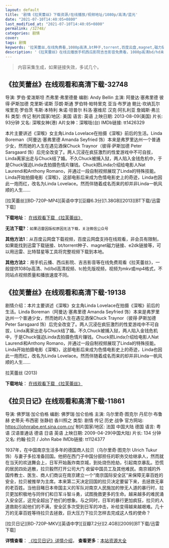 ```yaml
---
layout: default
title: '剧情《拉芙蕾丝》下载资源/在线播放/视频地址/1080p/高清/蓝光'
date: "2021-07-10T14:40:05+0800"
last_modified_at: "2021-07-10T14:40:05+0800"
permalink: /32748/
categories: 剧情
cover:
tags: 剧情
keywords: '拉芙蕾丝,在线免费看,1080p高清,bt种子,torrent,百度云盘,magnet,磁力链,迅雷下载资源'
description: '《拉芙蕾丝》在线云播放手机西瓜影院吉吉影音免费看，1080p高清bd/hd未删减完整版和tc抢先枪版，mkv/mp4格式，附带bt/torrent种子、magnet/磁力链、百度云盘、网盘资源迅雷下载链接'
---
```


>内容采集生成，如果链接失效，多试几个。


## 《拉芙蕾丝》在线观看和高清下载-32748

导演: 罗伯·爱泼斯坦 杰弗里·弗里德曼 编剧: Andy Bellin 主演: 阿曼达·塞弗里德 彼得·萨斯加德 克里斯·诺斯 莎朗·斯通 罗伯特·帕特里克 亚当·布罗迪 鲍比·坎纳瓦尔 埃里克·罗伯茨 韦斯·本特利 朱诺·坦普尔 科洛·塞维尼 汉克·阿扎利亚 詹姆斯·弗兰科 类型: 传记 制片国家/地区: 美国 语言: 英语 上映日期: 2013-08-09(美国) 片长: 93分钟 又名: 深喉女神(港) A片女神：深喉咙(台) IMDb链接: tt1426329

本片主要讲述《深喉》女主角Linda Lovelace在拍摄《深喉》前后的生活。Linda Boreman（阿曼达·塞弗里德 Amanda Seyfried 饰）本来是弗罗里达州一个普通少女，然而她的人生在遇见酒保Chuck Traynor（彼得·萨斯加德 Peter Sarsgaard 饰）后完全改变了。两人沉浸在疯狂激烈的性爱游戏中不可自拔，Linda离家出走与Chuck结了婚。不久Chuck被捕入狱，两人陷入金钱危机中，于是Chuck强迫Linda去拍摄色情片赚钱。Chuck把Linda介绍给电影人Nat Laurendi和Anthony Romano，并通过一段自制视频展现了Linda的特殊技能。Linda开始拍摄电影《深喉》，这部电影后来成为色情电影史上的奇迹，Linda也因此一炮而红，改名为Linda Lovelace。然而伴随着成名而来的却并非Linda一帆风顺的人生……


[拉芙蕾丝][BD-720P-MP4][英语中字][豆瓣6.3分][1.38GB][2013][BT下载/迅雷下载]

**下载地址**： [在线观看下载 《拉芙蕾丝》](https://www.btdx8.com/torrent/lovelace_2013.html) 


**无法下载?**：`如果迅雷因版权原因无法下载，关注微信公众号 `

**其他方法1**：从百度云网盘下载视频，百度云网盘支持在线观看，非会员有限制，如果能找到迅雷下载链接、bt/torrent种子、magnet磁力链接、e2dk链接等，可以用迅雷、比特彗星等工具将完整视频下载到本地。

**其他方法2**：用手机云播、西瓜影院、吉吉影音等在线免费观看《拉芙蕾丝》，一般提供1080p高清、hd/bd高清视频、tc抢先版视频，视频为mkv或mp4格式，不同站点视频质量和播放速度不同。


## 《拉芙蕾丝》在线观看和高清下载-19138

剧情介绍：本片主要讲述《深喉》女主角Linda Lovelace在拍摄《深喉》前后的生活。Linda Boreman（阿曼达·塞弗里德 Amanda Seyfried 饰）本来是弗罗里达州一个普通少女，然而她的人生在遇见酒保Chuck Traynor（彼得·萨斯加德 Peter Sarsgaard 饰）后完全改变了。两人沉浸在疯狂激烈的性爱游戏中不可自拔，Linda离家出走与Chuck结了婚。不久Chuck被捕入狱，两人陷入金钱危机中，于是Chuck强迫Linda去拍摄色情片赚钱。Chuck把Linda介绍给电影人Nat Laurendi和Anthony Romano，并通过一段自制视频展现了Linda的特殊技能。Linda开始拍摄电影《深喉》，这部电影后来成为色情电影史上的奇迹，Linda也因此一炮而红，改名为Linda Lovelace。然而伴随着成名而来的却并非Linda一帆风顺的人生......


拉芙蕾丝 (2013)

**下载地址**： [在线观看下载 《拉芙蕾丝》](https://www.btbtdy.me/btdy/dy2527.html) 


## 《拉贝日记》在线观看和高清下载-11861

导演: 佛罗瑞·加仑伯格 编剧: 佛罗瑞·加仑伯格 主演: 乌尔里奇·图克尔 丹尼尔·布鲁赫 史蒂夫·布西密 张静初 香川照之 类型: 剧情 传记 历史 战争 官方网站: https://johnrabe.ent.sina.com.cn/ 制片国家/地区: 法国 中国大陆 德国 语言: 粤语 汉语普通话 德语 日语 英语 上映日期: 2009-04-29(中国大陆) 片长: 134 分钟 又名: 约翰·拉贝 / John Rabe IMDb链接: tt1124377

1937年，在中国南京生活多年的德国商人拉贝（乌尔里奇·图克尔 Ulrich Tukur 饰）与妻子多拉准备回国。他把在西门子中国分部担任的职务交给继承人，然而就在当天的欢送舞会上，日军开始轰炸南京城，到处烧伤抢劫，引起南京暴乱。恐慌的居民四处逃散，拉贝毅然打开公司大门 收留中国员工及其他难民。南京城的外国传教士、医生、商人们商议在南京建立一个“南京国际安全区”来保障无辜百姓的安全，拉贝被推举为主席。本来第二天决定回国的拉贝决定要留下来，去拯救无辜的老百姓。当他目睹日本帝国主义的军队对南京人民施加的惨无人道的暴行时，拉贝更加积极地与同伴们和日军斗智斗勇，试图挽救更多的生命。越来越多的难民涌入安全区，这完全超出了他们的想象。与之同时，日军的暴行更加疯狂，拉贝的人道救助引起他们的不满，安全区多次受到日军的冲击，补给变得越来越艰难。几十万的无辜百姓等待拉贝去拯救，巨大压力下拉贝怎样去完成这人性的使命？


[拉贝日记][BD-720P-MKV][英语中字][豆瓣7.2分][2.4GB][2009][BT下载/迅雷下载]

**详情查看**： [《拉贝日记》详情介绍](/movie/11861/)， **查看更多**：[本站资源大全](/movie/t/all/)


